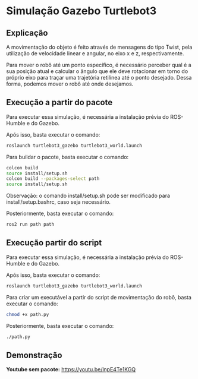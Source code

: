 # Simulação Gazebo Turtlebot3

## Explicação

A movimentação do objeto é feito através de mensagens do tipo Twist, pela utilização de velocidade linear e angular, no eixo x e z, respectivamente.

Para mover o robô até um ponto específico, é necessário perceber qual é a sua posição atual e calcular o ângulo que ele deve rotacionar em torno do próprio eixo para traçar uma trajetória retilínea até o ponto desejado. Dessa forma, podemos mover o robô até onde desejamos.

## Execução a partir do pacote

Para executar essa simulação, é necessária a instalação prévia do ROS-Humble e do Gazebo.

Após isso, basta executar o comando:

```bash
roslaunch turtlebot3_gazebo turtlebot3_world.launch
```

Para buildar o pacote, basta executar o comando:

```bash
colcon build
source install/setup.sh
colcon build --packages-select path
source install/setup.sh
```

Observação: o comando install/setup.sh pode ser modificado para install/setup.bashrc, caso seja necessário.

Posteriormente, basta executar o comando:

```bash
ros2 run path path
```

## Execução partir do script

Para executar essa simulação, é necessária a instalação prévia do ROS-Humble e do Gazebo.

Após isso, basta executar o comando:

```bash
roslaunch turtlebot3_gazebo turtlebot3_world.launch
```

Para criar um executável a partir do script de movimentação do robô, basta executar o comando:

```bash
chmod +x path.py
```

Posteriormente, basta executar o comando:

```bash
./path.py
```

## Demonstração

**Youtube sem pacote:** <https://youtu.be/lnpE4Te1KGQ>
